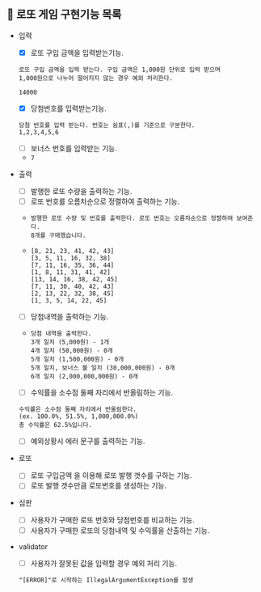 ## 🎫 로또 게임 구현기능 목록
- 입력
    - [X] 로또 구입 금액을 입력받는기능.
  ``` 
  로또 구입 금액을 입력 받는다. 구입 금액은 1,000원 단위로 입력 받으며   
  1,000원으로 나누어 떨어지지 않는 경우 예외 처리한다.  
  
  14000
  ```
    - [X] 당첨번호를 입력받는기능.
    ```
  당첨 번호를 입력 받는다. 번호는 쉼표(,)를 기준으로 구분한다. 
   1,2,3,4,5,6
    ```
    - [ ] 보너스 번호를 입력받는 기능.
    - ``7``

- 출력
    - [ ] 발행한 로또 수량을 출력하는 기능.
    - [ ] 로또 번호를 오름차순으로 정렬하여 출력하는 기능.
    - ```
      발행한 로또 수량 및 번호를 출력한다. 로또 번호는 오름차순으로 정렬하여 보여준다.
      8개를 구매했습니다. 
    - ````
      [8, 21, 23, 41, 42, 43]  
      [3, 5, 11, 16, 32, 38]
      [7, 11, 16, 35, 36, 44]  
      [1, 8, 11, 31, 41, 42]  
      [13, 14, 16, 38, 42, 45]   
      [7, 11, 30, 40, 42, 43]   
      [2, 13, 22, 32, 38, 45]
      [1, 3, 5, 14, 22, 45]
    - [ ] 당첨내역을 출력하는 기능.
    - ```
      당첨 내역을 출력한다.
      3개 일치 (5,000원) - 1개
      4개 일치 (50,000원) - 0개
      5개 일치 (1,500,000원) - 0개
      5개 일치, 보너스 볼 일치 (30,000,000원) - 0개
      6개 일치 (2,000,000,000원) - 0개
      ```
    - [ ] 수익률을 소수점 둘째 자리에서 반올림하는 기능.
    ````
    수익률은 소수점 둘째 자리에서 반올림한다.
    (ex. 100.0%, 51.5%, 1,000,000.0%)
   총 수익률은 62.5%입니다.
    ````
    - [ ] 예외상황시 에러 문구를 출력하는 기능.
- 로또
    - [ ] 로또 구입금액 을 이용해 로또 발행 갯수를 구하는 기능.
    - [ ] 로또 발행 갯수만큼 로또번호를 생성하는 기능.
- 심판
    - [ ] 사용자가 구매한 로또 번호와 당첨번호를 비교하는 기능.
    - [ ] 사용자가 구매한 로또의 당첨내역 및 수익률을 산출하는 기능.
- validator
    -[ ] 사용자가 잘못된 값을 입력할 경우 예외 처리 기능.
  ```
  "[ERROR]"로 시작하는 IllegalArgumentException를 발생
  ```
  